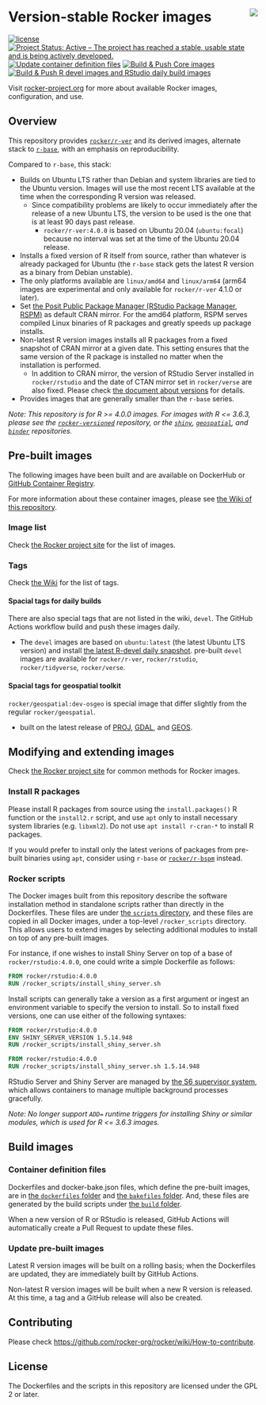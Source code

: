 # Version-stable Rocker images <img src="https://avatars0.githubusercontent.com/u/9100160?v=3&s=200" align="right">

<!-- badges: start -->

[![license](https://img.shields.io/badge/license-GPLv2-blue.svg)](https://opensource.org/licenses/GPL-2.0)
[![Project Status: Active – The project has reached a stable, usable state and is being actively developed.](https://www.repostatus.org/badges/latest/active.svg)](https://www.repostatus.org/#active)
[![Update container definition files](https://github.com/rocker-org/rocker-versioned2/actions/workflows/dockerfiles.yml/badge.svg)](https://github.com/rocker-org/rocker-versioned2/actions/workflows/dockerfiles.yml)
[![Build & Push Core images](https://github.com/rocker-org/rocker-versioned2/actions/workflows/core.yml/badge.svg)](https://github.com/rocker-org/rocker-versioned2/actions/workflows/core.yml)
[![Build & Push R devel images and RStudio daily build images](https://github.com/rocker-org/rocker-versioned2/actions/workflows/devel.yml/badge.svg)](https://github.com/rocker-org/rocker-versioned2/actions/workflows/devel.yml)

<!-- badges: end -->

Visit [rocker-project.org](https://rocker-project.org) for more about available Rocker images, configuration, and use.

## Overview

This repository provides [`rocker/r-ver`](https://hub.docker.com/r/rocker/r-ver) and its derived images,
alternate stack to [`r-base`](https://hub.docker.com/_/r-base),
with an emphasis on reproducibility.

Compared to `r-base`, this stack:

- Builds on Ubuntu LTS rather than Debian and system libraries are tied to the Ubuntu version.
  Images will use the most recent LTS available at the time when the corresponding R version was released.
  - Since compatibility problems are likely to occur immediately after the release of a new Ubuntu LTS,
    the version to be used is the one that is at least 90 days past release.
    - `rocker/r-ver:4.0.0` is based on Ubuntu 20.04 (`ubuntu:focal`)
      because no interval was set at the time of the Ubuntu 20.04 release.
- Installs a fixed version of R itself from source, rather than whatever is already packaged for Ubuntu
  (the `r-base` stack gets the latest R version as a binary from Debian unstable).
- The only platforms available are `linux/amd64` and `linux/arm64`
  (arm64 images are experimental and only available for `rocker/r-ver` 4.1.0 or later).
- Set [the Posit Public Package Manager (RStudio Package Manager, RSPM)](https://packagemanager.posit.co)
  as default CRAN mirror.
  For the amd64 platform, RSPM serves compiled Linux binaries of R packages and greatly speeds up package installs.
- Non-latest R version images installs all R packages from a fixed snapshot of CRAN mirror at a given date.
  This setting ensures that the same version of the R package is installed no matter when the installation is performed.
  - In addition to CRAN mirror, the version of RStudio Server installed in `rocker/rstudio` and
    the date of CTAN mirror set in `rocker/verse` are also fixed.
    Please check [the document about versions](https://github.com/rocker-org/rocker-versioned2/wiki/Versions) for details.
- Provides images that are generally smaller than the `r-base` series.

_Note: This repository is for R >= 4.0.0 images.
For images with R <= 3.6.3, please see the [`rocker-versioned`](https://github.com/rocker-org/rocker-versioned) repository,
or the [`shiny`](https://github.com/rocker-org/shiny), [`geospatial`](https://github.com/rocker-org/geospatial),
and [`binder`](https://github.com/rocker-org/binder) repositories._

## Pre-built images

The following images have been built and are available on DockerHub or [GitHub Container Registry](https://github.com/orgs/rocker-org/packages?repo_name=rocker-versioned2).

For more information about these container images, please see [the Wiki of this repository](https://github.com/rocker-org/rocker-versioned2/wiki).

### Image list

Check [the Rocker project site](https://rocker-project.org/images/#the-versioned-stack) for the list of images.

### Tags

Check [the Wiki](https://github.com/rocker-org/rocker-versioned2/wiki) for the list of tags.

#### Spacial tags for daily builds

There are also special tags that are not listed in the wiki, `devel`.
The GitHub Actions workflow build and push these images daily.

- The `devel` images are based on `ubuntu:latest` (the latest Ubuntu LTS version) and install [the latest R-devel daily snapshot](https://cloud.r-project.org/src/base-prerelease/).
  pre-built `devel` images are available for `rocker/r-ver`, `rocker/rstudio`, `rocker/tidyverse`, `rocker/verse`.

#### Spacial tags for geospatial toolkit

`rocker/geospatial:dev-osgeo` is special image that differ slightly from the regular `rocker/geospatial`.

- built on the latest release of [PROJ](https://proj.org/), [GDAL](https://gdal.org/), and [GEOS](https://libgeos.org/).

## Modifying and extending images

Check [the Rocker project site](https://rocker-project.org/use/extending.html) for common methods for Rocker images.

### Install R packages

Please install R packages from source using the `install.packages()` R function or the `install2.r` script,
and use `apt` only to install necessary system libraries (e.g. `libxml2`).
Do not use `apt install r-cran-*` to install R packages.

If you would prefer to install only the latest verions of packages from pre-built binaries using `apt`,
consider using `r-base` or [`rocker/r-bspm`](https://github.com/rocker-org/bspm) instead.

### Rocker scripts

The Docker images built from this repository describe the software installation method in standalone scripts
rather than directly in the Dockerfiles.
These files are under [the `scripts` directory](./scripts/), and these files are copied in all Docker images,
under a top-level `/rocker_scripts` directory.
This allows users to extend images by selecting additional modules to install on top of any pre-built images.

For instance, if one wishes to install Shiny Server on top of a base of `rocker/rstudio:4.0.0`,
one could write a simple Dockerfile as follows:

```Dockerfile
FROM rocker/rstudio:4.0.0
RUN /rocker_scripts/install_shiny_server.sh
```

Install scripts can generally take a version as a first argument or ingest an environment variable
to specify the version to install.
So to install fixed versions, one can use either of the following syntaxes:

```Dockerfile
FROM rocker/rstudio:4.0.0
ENV SHINY_SERVER_VERSION 1.5.14.948
RUN /rocker_scripts/install_shiny_server.sh
```

```Dockerfile
FROM rocker/rstudio:4.0.0
RUN /rocker_scripts/install_shiny_server.sh 1.5.14.948
```

RStudio Server and Shiny Server are managed by [the S6 supervisor system](https://github.com/just-containers/s6-overlay),
which allows containers to manage multiple background processes gracefully.

_Note: No longer support `ADD=` runtime triggers for installing Shiny or similar modules,
which is used for R <= 3.6.3 images._

## Build images

### Container definition files

Dockerfiles and docker-bake.json files, which define the pre-built images,
are in [the `dockerfiles` folder](./dockerfiles/) and [the `bakefiles` folder](./bakefiles/).
And,
these files are generated by the build scripts under [the `build` folder](./build/).

When a new version of R or RStudio is released, GitHub Actions will automatically create a Pull Request to update these files.

### Update pre-built images

Latest R version images will be built on a rolling basis;
when the Dockerfiles are updated, they are immediately built by GitHub Actions.

Non-latest R version images will be built when a new R version is released.
At this time, a tag and a GitHub release will also be created.

## Contributing

Please check <https://github.com/rocker-org/rocker/wiki/How-to-contribute>.

## License

The Dockerfiles and the scripts in this repository are licensed under the GPL 2 or later.
